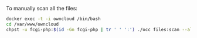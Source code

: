 To manually scan all the files:

```bash
docker exec -t -i owncloud /bin/bash
cd /var/www/owncloud
chpst -u fcgi-php:$(id -Gn fcgi-php | tr ' ' ':') ./occ files:scan --all
```
